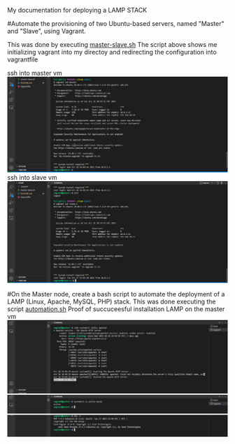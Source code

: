 My documentation for deploying a LAMP STACK

#Automate the provisioning of two Ubuntu-based servers, named "Master" and "Slave", using Vagrant.

This was done by executing [master-slave.sh](https://github.com/molly8213/Altexam/blob/main/master-slave.sh)
The script above shows me initializing vagrant into my directoy and redirecting the configuration into vagrantfile

ssh into master vm
![master vm](./images/image2.png)
ssh into slave vm
![slave vm](./images/image3.png)

#On the Master node, create a bash script to automate the deployment of a LAMP (Linux, Apache, MySQL, PHP) stack.
This was done executing the script [automation.sh]()
Proof of succuceesful installation LAMP on the master vm
![apache2](./images/image4.png)
![mysql](./images/image5.png)
![php](./images/image6.png)